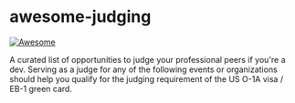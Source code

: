 # awesome-judging

[![Awesome](https://awesome.re/badge.svg)](https://awesome.re)

A curated list of opportunities to judge your professional peers if you're a dev. Serving as a judge for any of the following events or organizations should help you qualify for the judging requirement of the US O-1A visa / EB-1 green card.
